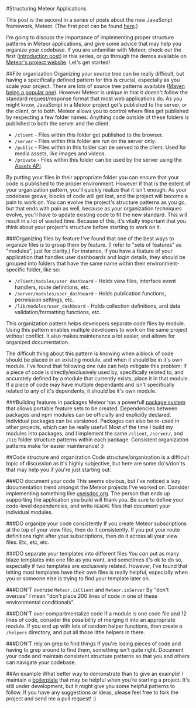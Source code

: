 #Structuring Meteor Applications

This post is the second in a series of posts about the new JavaScript framework, Meteor. (The first post can be found [here](http://fourword.fourkitchens.com/article/getting-started-meteor).)

I'm going to discuss the importance of implementing proper structure patterns in Meteor applications, and give some advice that may help you organize your codebase. If you are unfamiliar with Meteor, check out the first ([introduction post](http://fourword.fourkitchens.com/article/getting-started-meteor)) in this series, or go through the demos available on [Meteor's project website](http://meteor.com). Let's get started!

##File organization
Organizing your source tree can be really difficult, but having a specifically defined pattern for this is crucial, especially as you scale your project. There are lots of source tree patterns available ([Maven being a popular one](http://maven.apache.org/guides/introduction/introduction-to-the-standard-directory-layout.html)). However Meteor is unique in that it doesn't follow the standard request/response format that most web applications do. 
As you might know, JavaScript in a Meteor project get’s published to the server, or the client, or to both. Meteor allows you to control where files get published by respecting a few folder names. Anything code outside of these folders is published to both the server and the client.

* `/client` - Files within this folder get published to the browser.
* `/server` - Files within this folder are run on the server only.
* `/public` - Files within in this folder can be served to the client. Used for media assets, like images and videos.
* `/private` - Files within this folder can be used by the server using the [Assets API](https://docs.meteor.com/#assets).

By putting your files in their appropriate folder you can ensure that your code is published to the proper environment. However if that is the extent of your organization pattern, you'll quickly realize that it isn't enough. As your codebase grows, blocks of code will get lost, and the project will become a pain to work on. You can evolve the project's structure patterns as you go, but that ends with pain as well, because as your organization techniques evolve, you'll have to update existing code to fit the new standard. This will result in a lot of wasted time. Because of this, it's vitally important that you think about your project's structure before starting to work on it.

###Organizing files by feature
I've found that one of the best ways to organize files is to group them by feature. (I refer to "sets of features" as "modules", just for clarity.) For instance, if you have a feature of your application that handles user dashboards and login details, they should be grouped into folders that have the same name within their environment-specific folder, like so:

* `/client/modules/user_dashboard` - Holds view files, interface event handlers, route definitions, etc.
* `/server/modules/user_dashboard` - Holds publication functions, permission settings, etc. 
* `/lib/modules/user_dashboard` - Holds collection definitions, and data validation/formatting functions, etc.

This organization pattern helps developers separate code files by module. Using this pattern enables multiple developers to work on the same project without conflict. It also makes maintenance a lot easier, and allows for organized documentation.

The difficult thing about this pattern is knowing when a block of code should be placed in an existing module, and when it should be in it's own module. I've found that following one rule can help mitigate this problem: If a piece of code is directly/exclusively used by, specifically related to, and accurately defined by a module that currently exists, place it in that module. If a piece of code may have multiple dependants and isn't specifically related to any of it's dependents, it should be it's own module.

###Building features in packages
Meteor has a powerfull [package system](http://docs.meteor.com/#/full/writingpackages) that allows portable feature sets to be created. Dependencies between packages and npm modules can be officially and explicitly declared. Individual packages can be versioned. Packages can also be re-used in other projects, which can be really useful! Most of the time I build my modules into packages, and I implement the same `/client`, `/server/`, and `/lib` folder structure patterns within each package. Consistent organization patterns make for easier maintenance! :)


##Code structure and organization
Code structure/organization is a difficult topic of discussion as it's highly subjective, but here are some do's/don'ts that may help you if you're just starting out:

###DO document your code
This seems obvious, but I've noticed a lazy documentation trend amongst the Meteor projects I've worked on. Consider implementing something like [usejsdoc.org](http://usejsdoc.org/). The person that ends up supporting the application you build will thank you. Be sure to define your code-level dependencies, and write `README` files that document your individual modules.

###DO organize your code consistently
If you create Meteor subscriptions at the top of your view files, then do it consistently. If you put your route definitions right after your subscriptions, then do it across all your view files. Etc, etc, etc.

###DO separate your templates into different files
You *can* put as many blaze templates into one file as you want, and sometimes it's ok to do so, especially if two templates are exclusively related. However, I've found that letting most templates have their own files is really helpful, especially when you or someone else is trying to find your template later on.

###DON'T overuse `Meteor.isClient` and `Meteor.isServer`
By "don't overuse" I mean "don't place 200 lines of code in one of these environmental conditionals".

###DON'T over compartmentalize code
If a module is one code file and 12 lines of code, consider the possibility of merging it into an appropriate module. If you end up with lots of random helper functions, then create a `/helpers` directory, and put all those little helpers in there.

###DON'T rely on grep to find things
If you're losing pieces of code and having to grep around to find them, something isn't quite right. Document your code and maintain consistent structure patterns so that you and others can navigate your codebase.

##An example
What better way to demonstrate than to give an example! I maintain a [boilerplate](https://github.com/patrickocoffeyo/meteor-boilerplate) that may be helpful when you're starting a project. It's still under development, but it might give you some helpful patterns to follow. If you have any suggestions or ideas, please feel free to fork the project and send me a pull request! :)



  

